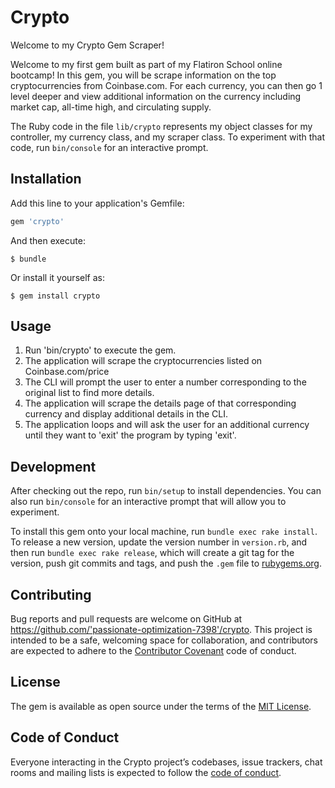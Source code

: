 # Crypto

Welcome to my Crypto Gem Scraper!

Welcome to my first gem built as part of my Flatiron School online bootcamp! In this gem, you will be scrape information on the top cryptocurrencies from Coinbase.com. For each currency, you can then go 1 level deeper and view additional information on the currency including market cap, all-time high, and circulating supply.

The Ruby code in the file `lib/crypto` represents my object classes for my controller, my currency class, and my scraper class. To experiment with that code, run `bin/console` for an interactive prompt.

## Installation

Add this line to your application's Gemfile:

```ruby
gem 'crypto'
```

And then execute:

    $ bundle

Or install it yourself as:

    $ gem install crypto

## Usage

1. Run 'bin/crypto' to execute the gem.
2. The application will scrape the cryptocurrencies listed on Coinbase.com/price
3. The CLI will prompt the user to enter a number corresponding to the original list to find more details.
4. The application will scrape the details page of that corresponding currency and display additional details in the CLI.
5. The application loops and will ask the user for an additional currency until they want to 'exit' the program by typing 'exit'.

## Development

After checking out the repo, run `bin/setup` to install dependencies. You can also run `bin/console` for an interactive prompt that will allow you to experiment.

To install this gem onto your local machine, run `bundle exec rake install`. To release a new version, update the version number in `version.rb`, and then run `bundle exec rake release`, which will create a git tag for the version, push git commits and tags, and push the `.gem` file to [rubygems.org](https://rubygems.org).

## Contributing

Bug reports and pull requests are welcome on GitHub at https://github.com/'passionate-optimization-7398'/crypto. This project is intended to be a safe, welcoming space for collaboration, and contributors are expected to adhere to the [Contributor Covenant](http://contributor-covenant.org) code of conduct.

## License

The gem is available as open source under the terms of the [MIT License](https://opensource.org/licenses/MIT).

## Code of Conduct

Everyone interacting in the Crypto project’s codebases, issue trackers, chat rooms and mailing lists is expected to follow the [code of conduct](https://github.com/'passionate-optimization-7398'/crypto/blob/master/CODE_OF_CONDUCT.md).
